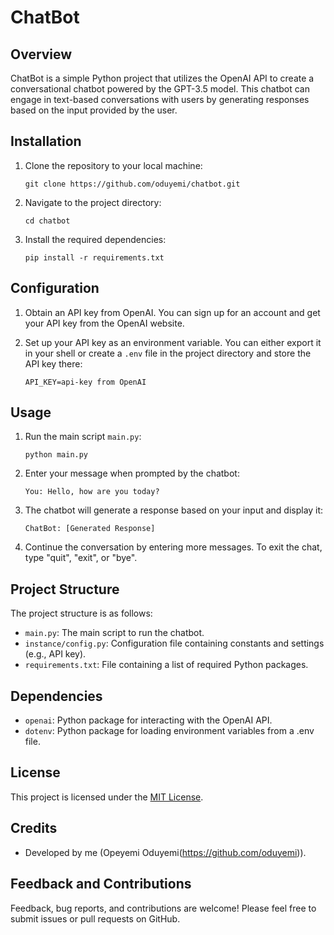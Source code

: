 # ChatBot

## Overview

ChatBot is a simple Python project that utilizes the OpenAI API to create a conversational chatbot powered by the GPT-3.5 model. This chatbot can engage in text-based conversations with users by generating responses based on the input provided by the user.

## Installation

1. Clone the repository to your local machine:

    ```
    git clone https://github.com/oduyemi/chatbot.git
    ```

2. Navigate to the project directory:

    ```
    cd chatbot
    ```

3. Install the required dependencies:

    ```
    pip install -r requirements.txt
    ```

## Configuration

1. Obtain an API key from OpenAI. You can sign up for an account and get your API key from the OpenAI website.

2. Set up your API key as an environment variable. You can either export it in your shell or create a `.env` file in the project directory and store the API key there:

    ```
    API_KEY=api-key from OpenAI
    ```

## Usage

1. Run the main script `main.py`:

    ```
    python main.py
    ```

2. Enter your message when prompted by the chatbot:

    ```
    You: Hello, how are you today?
    ```

3. The chatbot will generate a response based on your input and display it:

    ```
    ChatBot: [Generated Response]
    ```

4. Continue the conversation by entering more messages. To exit the chat, type "quit", "exit", or "bye".

## Project Structure

The project structure is as follows:

- `main.py`: The main script to run the chatbot.
- `instance/config.py`: Configuration file containing constants and settings (e.g., API key).
- `requirements.txt`: File containing a list of required Python packages.

## Dependencies

- `openai`: Python package for interacting with the OpenAI API.
- `dotenv`: Python package for loading environment variables from a .env file.

## License

This project is licensed under the [MIT License](LICENSE).

## Credits

- Developed by me (Opeyemi Oduyemi(https://github.com/oduyemi)).

## Feedback and Contributions

Feedback, bug reports, and contributions are welcome! Please feel free to submit issues or pull requests on GitHub.
